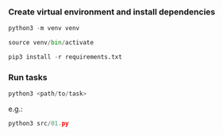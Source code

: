 ### Create virtual environment and install dependencies

```python
python3 -m venv venv
```

```python
source venv/bin/activate
```

```python
pip3 install -r requirements.txt
```

### Run tasks

```python
python3 <path/to/task>
```

e.g.:

```python
python3 src/01.py
```